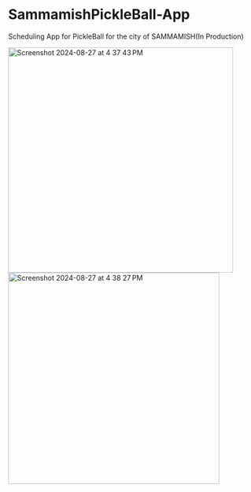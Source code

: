 # SammamishPickleBall-App
Scheduling App for PickleBall for the city of SAMMAMISH(In Production)

<img width="457" alt="Screenshot 2024-08-27 at 4 37 43 PM" src="https://github.com/user-attachments/assets/09aa9ae3-8f86-4c45-9db7-b29dd9c29e58">
<img width="429" alt="Screenshot 2024-08-27 at 4 38 27 PM" src="https://github.com/user-attachments/assets/1cea331c-e7ba-4587-815b-2b5428e46095">
